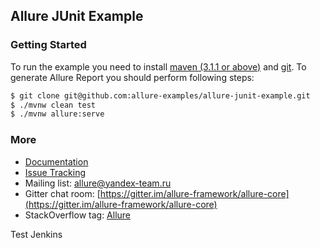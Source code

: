 [maven]: http://maven.apache.org/
[git]: http://git-scm.com/

## Allure JUnit Example

### Getting Started

To run the example you need to install [maven (3.1.1 or above)][maven] and [git][git]. 
To generate Allure Report you should perform following steps:

```bash
$ git clone git@github.com:allure-examples/allure-junit-example.git
$ ./mvnw clean test
$ ./mvnw allure:serve
```

### More

* [Documentation](https://github.com/allure-framework/allure2/wiki)
* [Issue Tracking](https://github.com/allure-framework/allure2/issues)
* Mailing list: [allure@yandex-team.ru](mailto:allure@qameta.io)
* Gitter chat room: [https://gitter.im/allure-framework/allure-core](https://gitter.im/allure-framework/allure-core)
* StackOverflow tag: [Allure](http://stackoverflow.com/questions/tagged/allure)

Test Jenkins

